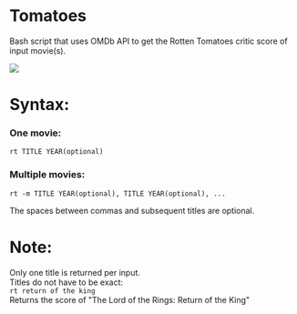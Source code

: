 # Tomatoes
Bash script that uses OMDb API to get the Rotten Tomatoes critic score of input movie(s).

![](usage.gif)

# Syntax:
### One movie:
```rt TITLE YEAR(optional)```

### Multiple movies:
```rt -m TITLE YEAR(optional), TITLE YEAR(optional), ...```  
  
The spaces between commas and subsequent titles are optional.

# Note:
Only one title is returned per input.  
Titles do not have to be exact:  
```rt return of the king```  
Returns the score of "The Lord of the Rings: Return of the King"  
